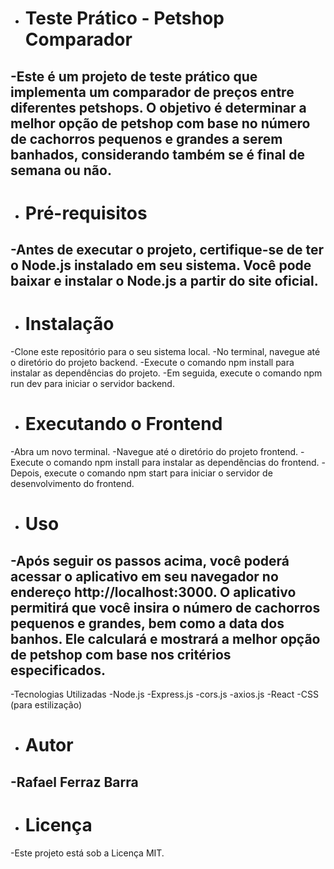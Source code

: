 - # Teste Prático - Petshop Comparador
-Este é um projeto de teste prático que implementa um comparador de preços entre diferentes petshops. O objetivo é determinar a melhor opção de petshop com base no número de cachorros pequenos e grandes a serem banhados, considerando também se é final de semana ou não.
-
- # Pré-requisitos
-Antes de executar o projeto, certifique-se de ter o Node.js instalado em seu sistema. Você pode baixar e instalar o Node.js a partir do site oficial.
-
- # Instalação
-Clone este repositório para o seu sistema local.
-No terminal, navegue até o diretório do projeto backend.
-Execute o comando npm install para instalar as dependências do projeto.
-Em seguida, execute o comando npm run dev para iniciar o servidor backend.
- # Executando o Frontend
-Abra um novo terminal.
-Navegue até o diretório do projeto frontend.
-Execute o comando npm install para instalar as dependências do frontend.
-Depois, execute o comando npm start para iniciar o servidor de desenvolvimento do frontend.
- # Uso
-Após seguir os passos acima, você poderá acessar o aplicativo em seu navegador no endereço http://localhost:3000. O aplicativo permitirá que você insira o número de cachorros pequenos e grandes, bem como a data dos banhos. Ele calculará e mostrará a melhor opção de petshop com base nos critérios especificados.
-
-Tecnologias Utilizadas
-Node.js
-Express.js
-cors.js
-axios.js
-React
-CSS (para estilização)
- # Autor
-Rafael Ferraz Barra
-
- # Licença
-Este projeto está sob a Licença MIT.
